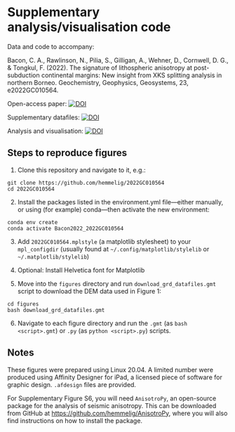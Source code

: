 # Supplementary analysis/visualisation code
Data and code to accompany:

Bacon, C. A., Rawlinson, N., Pilia, S., Gilligan, A., Wehner, D., Cornwell, D. G., & Tongkul, F. (2022). The signature of lithospheric anisotropy at post-subduction continental margins: New insight from XKS splitting analysis in northern Borneo. Geochemistry, Geophysics, Geosystems, 23, e2022GC010564. 

Open-access paper: [![DOI](https://img.shields.io/badge/GGG-10.1029/2022GC010564-blue)](https://doi.org/10.1029/2022GC010564)

Supplementary datafiles: [![DOI](https://zenodo.org/badge/DOI/10.5281/zenodo.6461787.svg)](https://doi.org/10.5281/zenodo.6461787)

Analysis and visualisation: [![DOI](https://zenodo.org/badge/DOI/10.5281/zenodo.6480581.svg)](https://doi.org/10.5281/zenodo.6480581)

## Steps to reproduce figures
1. Clone this repository and navigate to it, e.g.:

```
git clone https://github.com/hemmelig/2022GC010564
cd 2022GC010564
```

2. Install the packages listed in the environment.yml file—either manually, or using (for example) conda—then activate the new environment:

```
conda env create
conda activate Bacon2022_2022GC010564
```

3. Add `2022GC010564.mplstyle` (a matplotlib stylesheet) to your `mpl_configdir` (usually found at `~/.config/matplotlib/stylelib` or `~/.matplotlib/stylelib`)

4. Optional: Install Helvetica font for Matplotlib

5. Move into the `figures` directory and run `download_grd_datafiles.gmt` script to download the DEM data used in Figure 1:

```
cd figures
bash download_grd_datafiles.gmt
```

6. Navigate to each figure directory and run the `.gmt` (as `bash <script>.gmt`) or `.py` (as `python <script>.py`) scripts.

## Notes
These figures were prepared using Linux 20.04. A limited number were produced using Affinity Designer for iPad, a licensed piece of software for graphic design. `.afdesign` files are provided.

For Supplementary Figure S6, you will need `AnisotroPy`, an open-source package for the analysis of seismic anisotropy. This can be downloaded from GitHub at https://github.com/hemmelig/AnisotroPy, where you will also find instructions on how to install the package.

